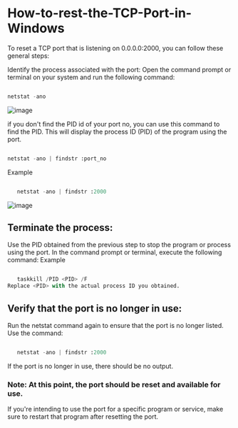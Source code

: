 # How-to-rest-the-TCP-Port-in-Windows

To reset a TCP port that is listening on 0.0.0.0:2000, you can follow these general steps:

   Identify the process associated with the port: Open the command prompt or terminal on your system and run the following command:
   ```python

   netstat -ano 
   ```
![image](https://github.com/Goldu/How-to-rest-the-TCP-Port-in-Windows/assets/26148152/55c94b87-e7be-458b-a0d4-e515bbb930f5)

if you don't find the PID id of your port no, you can use this command to find the PID. This will display the process ID (PID) of the program using the port.
   ```python

   netstat -ano | findstr :port_no
   ```
Example
```python

   netstat -ano | findstr :2000
   ```
![image](https://github.com/Goldu/How-to-rest-the-TCP-Port-in-Windows/assets/26148152/ff42c8ff-d078-4af7-b6f0-e58ff99a3723)

## Terminate the process: 
Use the PID obtained from the previous step to stop the program or process using the port. In the command prompt or terminal, execute the following command:
Example
```python

   taskkill /PID <PID> /F
Replace <PID> with the actual process ID you obtained.
   ```
## Verify that the port is no longer in use:
Run the netstat command again to ensure that the port is no longer listed. Use the command:
```python

   netstat -ano | findstr :2000
   ```
If the port is no longer in use, there should be no output.

### Note: At this point, the port should be reset and available for use. 
If you're intending to use the port for a specific program or service, make sure to restart that program after resetting the port.
